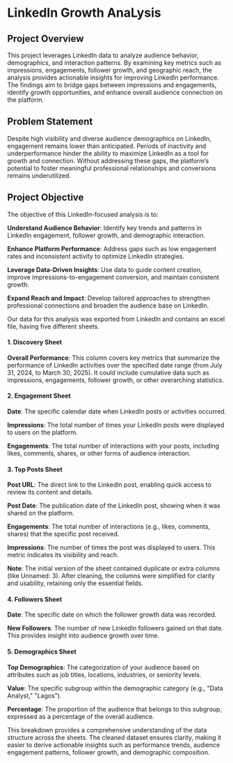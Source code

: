# LinkedIn Growth AnaLysis


## Project Overview
This project leverages LinkedIn data to analyze audience behavior, demographics, and interaction patterns. By examining key metrics such as impressions, engagements, follower growth, and geographic reach, the analysis provides actionable insights for improving LinkedIn performance. The findings aim to bridge gaps between impressions and engagements, identify growth opportunities, and enhance overall audience connection on the platform.


## Problem Statement
Despite high visibility and diverse audience demographics on LinkedIn, engagement remains lower than anticipated. Periods of inactivity and underperformance hinder the ability to maximize LinkedIn as a tool for growth and connection. Without addressing these gaps, the platform’s potential to foster meaningful professional relationships and conversions remains underutilized.


## Project Objective
The objective of this LinkedIn-focused analysis is to:

**Understand Audience Behavior**: Identify key trends and patterns in LinkedIn engagement, follower growth, and demographic interaction.

**Enhance Platform Performance**: Address gaps such as low engagement rates and inconsistent activity to optimize LinkedIn strategies.

**Leverage Data-Driven Insights**: Use data to guide content creation, improve impressions-to-engagement conversion, and maintain consistent growth.

**Expand Reach and Impact**: Develop tailored approaches to strengthen professional connections and broaden the audience base on LinkedIn.


Our data for this analysis was exported from LinkedIn and contains an excel file, having five different sheets.

#### 1. Discovery Sheet
**Overall Performance**:
This column covers key metrics that summarize the performance of LinkedIn activities over the specified date range (from July 31, 2024, to March 30, 2025). It could include cumulative data such as impressions, engagements, follower growth, or other overarching statistics.

#### 2. Engagement Sheet
**Date**:
The specific calendar date when LinkedIn posts or activities occurred.

**Impressions**:
The total number of times your LinkedIn posts were displayed to users on the platform.

**Engagements**:
The total number of interactions with your posts, including likes, comments, shares, or other forms of audience interaction.

#### 3. Top Posts Sheet
**Post URL**:
The direct link to the LinkedIn post, enabling quick access to review its content and details.

**Post Date**:
The publication date of the LinkedIn post, showing when it was shared on the platform.

**Engagements**:
The total number of interactions (e.g., likes, comments, shares) that the specific post received.

**Impressions**:
The number of times the post was displayed to users. This metric indicates its visibility and reach.

**Note**: The initial version of the sheet contained duplicate or extra columns (like Unnamed: 3). After cleaning, the columns were simplified for clarity and usability, retaining only the essential fields.

#### 4. Followers Sheet
**Date**:
The specific date on which the follower growth data was recorded.

**New Followers**:
The number of new LinkedIn followers gained on that date. This provides insight into audience growth over time.

#### 5. Demographics Sheet
**Top Demographics**:
The categorization of your audience based on attributes such as job titles, locations, industries, or seniority levels.

**Value**:
The specific subgroup within the demographic category (e.g., "Data Analyst," "Lagos").

**Percentage**:
The proportion of the audience that belongs to this subgroup, expressed as a percentage of the overall audience.

This breakdown provides a comprehensive understanding of the data structure across the sheets. The cleaned dataset ensures clarity, making it easier to derive actionable insights such as performance trends, audience engagement patterns, follower growth, and demographic composition.
